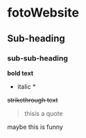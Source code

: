 # fotoWebsite
## Sub-heading
### sub-sub-heading

**bold text**

* italic *

~~strikethrough text~~

> thisis a quote 

maybe this is funny
